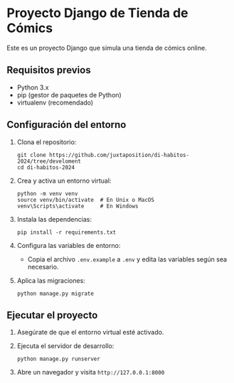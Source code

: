 # Proyecto Django de Tienda de Cómics

Este es un proyecto Django que simula una tienda de cómics online.

## Requisitos previos

- Python 3.x
- pip (gestor de paquetes de Python)
- virtualenv (recomendado)

## Configuración del entorno

1. Clona el repositorio:
   ```
   git clone https://github.com/juxtaposition/di-habitos-2024/tree/develoment
   cd di-habitos-2024
   ```

2. Crea y activa un entorno virtual:
   ```
   python -m venv venv
   source venv/bin/activate  # En Unix o MacOS
   venv\Scripts\activate     # En Windows
   ```

3. Instala las dependencias:
   ```
   pip install -r requirements.txt
   ```

4. Configura las variables de entorno:
   - Copia el archivo `.env.example` a `.env` y edita las variables según sea necesario.

5. Aplica las migraciones:
   ```
   python manage.py migrate
   ```

## Ejecutar el proyecto

1. Asegúrate de que el entorno virtual esté activado.

2. Ejecuta el servidor de desarrollo:
   ```
   python manage.py runserver
   ```

3. Abre un navegador y visita `http://127.0.0.1:8000`
